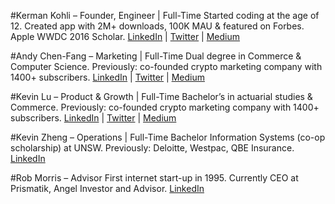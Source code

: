#Kerman Kohli – Founder, Engineer | Full-Time
Started coding at the age of 12. Created app with 2M+ downloads, 100K MAU & featured on Forbes. Apple WWDC 2016 Scholar.
[LinkedIn](https://www.linkedin.com/in/kermankohli/) | [Twitter](https://twitter.com/kermankohli) | [Medium](https://medium.com/@kermankohli/)

#Andy Chen-Fang – Marketing | Full-Time
Dual degree in Commerce & Computer Science. Previously: co-founded crypto marketing company with 1400+ subscribers.
[LinkedIn](https://www.linkedin.com/in/andy-chen-fang/) | [Twitter](https://www.linkedin.com/in/dtbar/) | [Medium](https://medium.com/@andy8xprotocol)

#Kevin Lu – Product & Growth | Full-Time
Bachelor’s in actuarial studies & Commerce. Previously: co-founded crypto marketing company with 1400+ subscribers.
[LinkedIn](https://www.linkedin.com/in/kevin-lu-a95017147/) | [Twitter](https://twitter.com/sydneykevinlu) | [Medium](https://medium.com/@kevinjaylu)

#Kevin Zheng – Operations | Full-Time
Bachelor Information Systems (co-op scholarship) at UNSW. Previously: Deloitte, Westpac, QBE Insurance.
[LinkedIn](https://www.linkedin.com/in/kevin-zheng-04470a58/)

#Rob Morris – Advisor
First internet start-up in 1995. Currently CEO at Prismatik, Angel Investor and Advisor.
[LinkedIn](https://www.linkedin.com/in/robmorris/)
